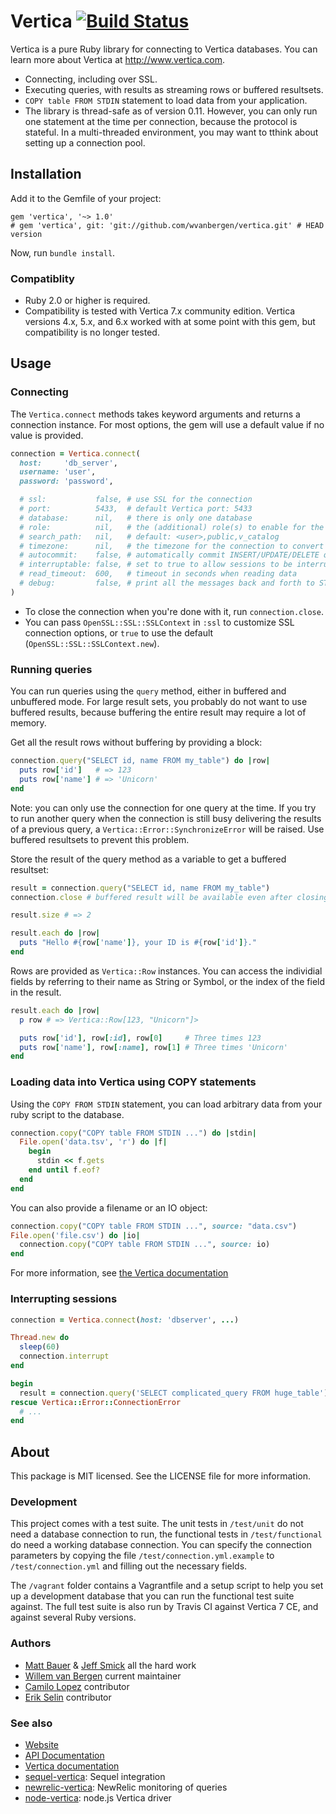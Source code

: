 # Vertica [![Build Status](https://travis-ci.org/wvanbergen/vertica.png?branch=travis)](https://travis-ci.org/wvanbergen/vertica)

Vertica is a pure Ruby library for connecting to Vertica databases. You can learn more
about Vertica at http://www.vertica.com.

- Connecting, including over SSL.
- Executing queries, with results as streaming rows or buffered resultsets.
- `COPY table FROM STDIN` statement to load data from your application.
- The library is thread-safe as of version 0.11. However, you can only run one
  statement at the time per connection, because the protocol is stateful. In a
  multi-threaded environment, you may want to tthink about setting up a
  connection pool.


## Installation

Add it to the Gemfile of your project:

    gem 'vertica', '~> 1.0'
    # gem 'vertica', git: 'git://github.com/wvanbergen/vertica.git' # HEAD version

Now, run `bundle install`.

### Compatiblity

- Ruby 2.0 or higher is required.
- Compatibility is tested with Vertica 7.x community edition. Vertica versions 4.x, 5.x,
  and 6.x worked with at some point with this gem, but compatibility is no longer tested.

## Usage

### Connecting

The `Vertica.connect` methods takes keyword arguments and returns a connection
instance. For most options, the gem will use a default value if no value is provided.

``` ruby
connection = Vertica.connect(
  host:     'db_server',
  username: 'user',
  password: 'password',

  # ssl:           false, # use SSL for the connection
  # port:          5433,  # default Vertica port: 5433
  # database:      nil,   # there is only one database
  # role:          nil,   # the (additional) role(s) to enable for the user.
  # search_path:   nil,   # default: <user>,public,v_catalog
  # timezone:      nil,   # the timezone for the connection to convert timestamps
  # autocommit:    false, # automatically commit INSERT/UPDATE/DELETE queries
  # interruptable: false, # set to true to allow sessions to be interrupted.
  # read_timeout:  600,   # timeout in seconds when reading data
  # debug:         false, # print all the messages back and forth to STDOUT.
)
```

- To close the connection when you're done with it, run `connection.close`.
- You can pass `OpenSSL::SSL::SSLContext` in `:ssl` to customize SSL connection options,
  or `true` to use the default (`OpenSSL::SSL::SSLContext.new`).

### Running queries

You can run queries using the <code>query</code> method, either in buffered and
unbuffered mode. For large result sets, you probably do not want to use buffered results,
because buffering the entire result may require a lot of memory.

Get all the result rows without buffering by providing a block:

``` ruby
connection.query("SELECT id, name FROM my_table") do |row|
  puts row['id']   # => 123
  puts row['name'] # => 'Unicorn'
end
```

Note: you can only use the connection for one query at the time. If you try to run another
query when the connection is still busy delivering the results of a previous query, a
`Vertica::Error::SynchronizeError` will be raised. Use buffered resultsets to prevent this
problem.

Store the result of the query method as a variable to get a buffered resultset:

``` ruby
result = connection.query("SELECT id, name FROM my_table")
connection.close # buffered result will be available even after closing the connection.

result.size # => 2

result.each do |row|
  puts "Hello #{row['name']}, your ID is #{row['id']}."
end
```

Rows are provided as `Vertica::Row` instances. You can access the individial fields by
referring to their name as String or Symbol,  or the index of the field in the result.

``` ruby
result.each do |row|
  p row # => Vertica::Row[123, "Unicorn"]>

  puts row['id'], row[:id], row[0]     # Three times 123
  puts row['name'], row[:name], row[1] # Three times 'Unicorn'
end
```

### Loading data into Vertica using COPY statements

Using the `COPY FROM STDIN` statement, you can load arbitrary data from your ruby script to the database.

``` ruby
connection.copy("COPY table FROM STDIN ...") do |stdin|
  File.open('data.tsv', 'r') do |f|
    begin
      stdin << f.gets
    end until f.eof?
  end
end
```

You can also provide a filename or an IO object:

``` ruby
connection.copy("COPY table FROM STDIN ...", source: "data.csv")
File.open('file.csv') do |io|
  connection.copy("COPY table FROM STDIN ...", source: io)
end
```

For more information, see [the Vertica documentation](https://my.vertica.com/docs/7.1.x/HTML/Content/Authoring/SQLReferenceManual/Statements/COPY/COPY.htm)

### Interrupting sessions

``` ruby
connection = Vertica.connect(host: 'dbserver', ...)

Thread.new do
  sleep(60)
  connection.interrupt
end

begin
  result = connection.query('SELECT complicated_query FROM huge_table')
rescue Vertica::Error::ConnectionError
  # ...
end
```

## About

This package is MIT licensed. See the LICENSE file for more information.

### Development

This project comes with a test suite. The unit tests in `/test/unit` do not need a database
connection to run, the functional tests in `/test/functional` do need a working
database connection. You can specify the connection parameters by copying the file
`/test/connection.yml.example` to `/test/connection.yml` and filling out the
necessary fields.

The `/vagrant` folder contains a Vagrantfile and a setup script to help you set up a development
database that you can run the functional test suite against. The full test suite is also run by
Travis CI against Vertica 7 CE, and against several Ruby versions.

### Authors

 * [Matt Bauer](https://github.com/mattbauer) & [Jeff Smick](https://github.com/sprsquish) all the hard work
 * [Willem van Bergen](https://github.com/wvanbergen) current maintainer
 * [Camilo Lopez](https://github.com/camilo) contributor
 * [Erik Selin](https://github.com/tyro89) contributor

### See also

* [Website](http://vanbergen.org/vertica)
* [API Documentation](http://www.rubydoc.info/gems/vertica/frames)
* [Vertica documentation](https://my.vertica.com/docs/7.1.x/HTML/index.htm)
* [sequel-vertica](https://github.com/camilo/sequel-vertica): Sequel integration
* [newrelic-vertica](https://github.com/wvanbergen/newrelic-vertica): NewRelic monitoring of queries
* [node-vertica](https://github.com/wvanbergen/node-vertica): node.js Vertica driver
